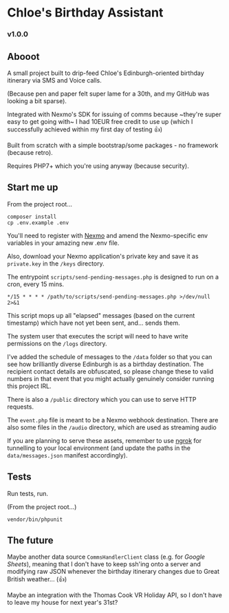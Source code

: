 # Chloe's Birthday Assistant

### v1.0.0

## Abooot

A small project built to drip-feed Chloe's Edinburgh-oriented birthday itinerary via SMS and Voice calls.

(Because pen and paper felt super lame for a 30th, and my GitHub was looking a bit sparse).

Integrated with Nexmo's SDK for issuing of comms because ~they're super easy to get going with~
I had 10EUR free credit to use up (which I successfully achieved within my first day of testing :thumbsup:)

Built from scratch with a simple bootstrap/some packages - no framework (because retro).

Requires PHP7+ which you're using anyway (because security).

## Start me up

From the project root...

```
composer install
cp .env.example .env
```

You'll need to register with [Nexmo](https://www.nexmo.com/) and amend the Nexmo-specific env variables in your amazing new .env file.

Also, download your Nexmo application's private key and save it as `private.key` in the `/keys` directory.

The entrypoint `scripts/send-pending-messages.php` is designed to run on a cron, every 15 mins.

```
*/15 * * * * /path/to/scripts/send-pending-messages.php >/dev/null 2>&1
```

This script mops up all "elapsed" messages (based on the current timestamp) which have not yet been sent, and... sends them.

The system user that executes the script will need to have write permissions on the `/logs` directory.

I've added the schedule of messages to the `/data` folder so that you can see how brilliantly diverse Edinburgh is as a birthday destination.
The recipient contact details are obfuscated, so please change these to valid numbers in that event that you might actually genuinely consider running this project IRL.

There is also a `/public` directory which you can use to serve HTTP requests.

The `event.php` file is meant to be a Nexmo webhook destination. There are also some files in the `/audio` directory, which are used as streaming audio

If you are planning to serve these assets, remember to use [ngrok](https://ngrok.com/) for tunnelling to your local environment (and update the paths in the `data/messages.json` manifest accordingly). 

## Tests

Run tests, run.

(From the project root...)

```
vendor/bin/phpunit
```

## The future

Maybe another data source `CommsHandlerClient` class (e.g. for *Google Sheets*),
meaning that I don't have to keep ssh'ing onto a server and modifying raw JSON
whenever the birthday itinerary changes due to Great British weather... (:thumbsup:)

Maybe an integration with the Thomas Cook VR Holiday API, so I don't have to leave my house for next year's 31st?
